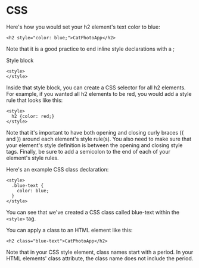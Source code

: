 # CSS

Here's how you would set your h2 element's text color to blue:
```
<h2 style="color: blue;">CatPhotoApp</h2>
```
Note that it is a good practice to end inline style declarations with a ;


Style block

```{css}
<style>
</style>
```

Inside that style block, you can create a CSS selector for all h2 elements. 
For example, if you wanted all h2 elements to be red, you would add a style rule that looks like this:

```
<style>
  h2 {color: red;}
</style>
```
Note that it's important to have both opening and closing curly braces ({ and }) around each element's style rule(s).
You also need to make sure that your element's style definition is between the opening and closing style tags.
Finally, be sure to add a semicolon to the end of each of your element's style rules.

Here's an example CSS class declaration:

```
<style>
  .blue-text {
    color: blue;
  }
</style>
```

You can see that we've created a CSS class called blue-text within the `<style>` tag.

You can apply a class to an HTML element like this:
```
<h2 class="blue-text">CatPhotoApp</h2>
```
Note that in your CSS style element, class names start with a period. In your HTML elements' class attribute, the class name does not include the period.



